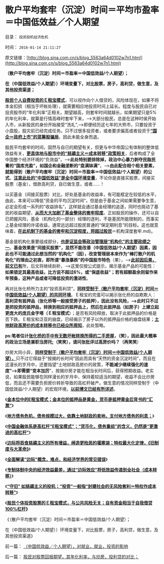 # 散户平均套牢（沉淀）时间＝平均市盈率＝中国低效益／个人期望

目录： `投资投机经济危机` 

时间： `2016-01-14 21:11:27` 

原文链接：[http://blog.sina.com.cn/s/blog_5563a64d0102w7n1.html](http://blog.sina.com.cn/s/blog_5563a64d0102w7n1.html)

**（散户平均套牢（沉淀）时间＝市盈率＝中国低效益/个人期望）；**

**在（中国低效益/个人期望））环境变量下，对比股票，房子，高利贷，做生意，及其他投资渠道；**

[**股民个人自费投资的Ｅ租宝模式**](../../../2015/12/26/Ｅ租宝模式剖析美国次贷危机。多重杠杆的两层金字塔.md)，可以视作向个人借贷的，风险体现在，如果不将本金扣损（相当于坏帐处理），就需要相应地投资时间上延长。程度与股民自已对投资股市的“年化利率”正相关。期望越高，则套牢时间就越长，如果期望只是5%的年化利率，就算是行情高峰时套牢下来，——>大部分股民，总是在这种时侯开始入市，从新股民的身份开始接受“洗礼”,——>即便经历这七年的大熊市，只要投资于小盘股，股灾前已经完成任务。只不过很多投资者，或者要求偏高或者投资于[**“国企＝政府上市”的蓝筹股骗局**](../../../2014/4/4/“强制分红”和“优先股”；证监会和国资委打什么算盘？.md)，因此未能全身而退。

股民平均套牢的时间，固然与自已的期望有关，但更与中华帝国公有体制的整体低效益有关，[**更具体地与股市中的“慈禧主义＝成本转移”政策相关**](../../../2016/1/12/“守旧”如慈禧主义，也是一种投机；.md)，后者构成了全中国整个经济环境的“负效益”，——>**此处特别要排除掉，政治中心暴力剥夺民脂民膏的“国库充盈”，如国企和金融垄断的“盘满钵满”**，——>**由此配合相个相关要素，就能得到（散户平均套牢（沉淀）时间＝市盈率＝中国低效益/个人期望）的公式**。[**注意此处的“中国低效益”是全中国环境变量**](../../../2011/7/1/A股合理的市盈率应是无限高.md)，不论你是直接买股票，间接买股票（基金），借款高利贷，自已做生意，或者……！

以买基金（间接买股票）对比，好处是基金的收益率，有可能框定在较低的水平，由此，本来可以降低“资金的平均沉淀时间”，但是由于基金之间如果需要争生意，必定会形成一系列的“收益排名”，这样就会通过基金经理的追逐，同时也挑动了基民的收益期望，[**从而大大加剧了基金整体的套牢程度**](../../../2014/3/14/为什么证监会要救市，和死不断气的“机构化”？.md)。正如股民的操作，还可以自已把握风险，基金（机构化的一部分）经理的逐利，不是基民所能限制的，而事实上基金经理的许诺收益，通常远远超过股民普通的“保定期利息”的目标。这也就意味着，[**在此机制下的基金的套牢和沉淀程度，将超过股民**](../../../2014/3/12/有中国特色的理性投资，（激进持仓＋错误选股)＝机构深度套牢.md)。

基金是机构化重要组成部分，[**也是证监会等政治管理层“机构化”的主要政绩之一**](../../../2011/6/20/管理层应反思为“A股机构化”而妖魔化散户.md)。**基金效果是“间接买股票”，显然不能改善（中国低效益/个人期望）因素，因此也不可能通过此想当然的“机构化”（因），改变管理层本来作为“棒打散户的机构化”的理由之初衷，即所谓“暴涨暴跌”的中国股市特色**（果），——>[**此前因后果，前文已有**](../../../2013/4/8/股市中的机构化，实体经济中的国进民退，何其相似？.md)所，后文将继续剖析，——>这里仅按公式提示，揭示基金产品的可能性：**如果锁定其最高收益，比方说不超过6%，或“保底收益”；若有超额盈余则留作来年预备，这种产品或者可降低投资的激进性**。

再对比张化桥所力主的“投资高利贷”，[**同样受制于（散户平均套牢（沉淀）时间＝中国低效益/个人期望）的共同环境**](../../../2013/12/16/伪命题的来源，“利率－市盈率”中的机会成本（替代）的思路.md)。Ｅ租宝的完蛋可以揭示张化桥的自欺欺人：**高利贷有抵押品（张化桥等一般接受房子的抵押），因此没有风险，——>此时只不过是把投资的抵押品，转换到相应的抵押品上，然后在此抵押品（如房子）上建立起更庞大的庞氏金字塔（Ｅ租宝模式**）；是否有风险释放，取决于此抵押品的价格是否下跌。Ｅ租宝和泛亚的崩盘，已经揭示了房子以外的抵押品价格的崩盘结果；[**土地财政高房价的成本转移也已经众所周知**](../../../2013/12/21/从“计生的顽强”感知“高房价集团的顽固”.md)，此处暂略。

**ps:笔者估计[**张化桥的手中有无数坏帐转换所得的二手房屋**](../../../2013/2/8/张化桥先生的悲愤，高利贷和可怕的追债公司.md)，（笑），因此最大概率的政治立场是兼职当房托;（笑笑），请问张批评过高房价吗？（再笑笑**）

炒房大同小异，[**同样受制于（散户平均套牢（沉淀）时间＝中国低效益/个人期望），**](../../../2015/7/28/中国房地产业同样是“淘金业形态”.md)只不过它得益于“按揭的长时间”因此而具有“天然的资金沉淀时间”，而且在这漫长的岁月中，还要指望“土地财政高房价的政策，**不能减少继续强化的速度”——>即需要“变本加厉**”，按揭炒房才能在相当长时间后，获得预期收益。老实说，如果股民能够在同样漫长的岁月中，保持着较适当的期望，收益不会比炒房低，而且还不需要负担房价转折导致的高杠杆破产。做生意的情况同样受制于（中国低效益/个人期望）的宏观环境，[**以前博文已经有所详述**](../../../2015/8/28/小商业相当于散户炒股，做工厂相当于大户炒期货；.md)。

《[**金本位中的E租宝模式；金本位的抵押品是黄金，货币是抵押黄金后背书的“汇票”**](../../../2016/1/5/金本位中的E租宝模式；其货币是抵押黄金后背书的“汇票”；.md)》

《[**地方债务危机，债务规模过大，依靠土地财政的卖地，支付地方债务的利息；**](../../../2016/1/6/高房价是“土地财政＋地方债务”的多重高杠杆叠加中的抵押品.md)》

《[**中国金融体系是高杠杆“E租宝模式”；“货币化，债务重组”的含义，仍然是“更激进的高杠杆”**](../../../2016/1/7/比美元次贷激进得多的高杠杆“E租宝模式”；.md)》

《[**边际将吞食慈禧主义的所有增益，缔造更险恶的堰塞湖；特权最大化定律，《旧制度与大革命》**](../../../2016/1/8/边际规律决定“慈禧主义”的效果和恶果.md)》

《[**全面解读“边际”概念，难点，和经济学界的常见错误**](../../../2016/1/10/全面解读“边际”概念，难点，和经济学界的常见错误；.md)》

《[**专制体制中央的经济效益最差，通过“边际效应”将低效益传递到全社会（成本转移）**](../../../2016/1/11/特权最大化是“边际效应”，不是“边际效用”.md)》

《[**“守旧”
如慈禧主义的投机；“投资”一般指“封建社会的无风险套利＝特权作成本转移”**](../../../2016/1/12/“守旧”如慈禧主义，也是一种投机；.md)》

《[**股民个体投资股票的Ｅ租宝模式，与公共风险无关；自有资金相当于自我借贷100%杠杆**](../../../2016/1/13/股民对股票回报期望，其年化利率，与炒房，投利贷的对比；.md)**》**

《（散户平均套牢（沉淀）时间＝市盈率＝中国低效益/个人期望）；

在（中国低效益/个人期望））环境变量下，对比股票，房子，高利贷，做生意，及其他投资渠道》

前一篇： [（中国低效益／个人期望），对就业，就业，投资的影响](../../../2016/1/17/（中国低效益／个人期望），对就业，就业，投资的影响.md)

后一篇： [股民对股票回报期望，其年化利率，与炒房，投利贷的对比；](../../../2016/1/13/股民对股票回报期望，其年化利率，与炒房，投利贷的对比；.md)

